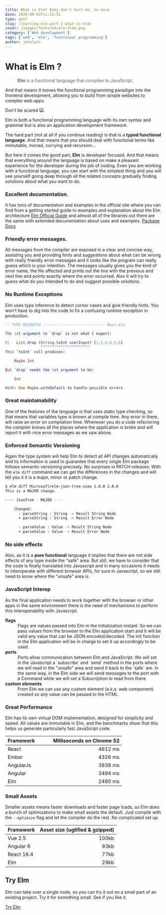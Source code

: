 ```yaml
---
title: What is Elm? Baby don't hurt me, no more
date: 2020-09-03T11:15:51
type: post
slug: /learning-elm-part-1-what-is-elm/
cover: /images/featured/elm-elmo.png
category: ['Web development']
tags: ['web', 'elm', 'functional programming']
author: jmtalarn
---
```


# What is Elm ?

 > **Elm** is a functional language that compiles to JavaScript. 

And that means it moves the functional programming paradigm into the frontend development, allowing you to build from simple websites to complex web apps. 


Don't be scared 🙀. 


Elm is both a functional programming language with its own syntax and grammar but is also an application development framework.

The hard part (not at all if you continue reading) is that is a **typed functional language**. And that means that you should deal with functional terms like immutable, monad, currying and recursion...
<!--more-->

But here it comes the good part, **Elm** is developer focused. And that means that everything around the language is based on make a pleasant experience for the developer during the job of coding. Even you are working with a functional language, you can start with the simplest thing and you will see yourself going deep through all the related concepts gradually finding solutions about what you want to do.


### Excellent documentation.
It has tons of documentation and examples in the official site where you can find from a getting started guide to examples and explanation about the Elm architecture
<a href="https://guide.elm-lang.org/" class="card-preview" target="_blank" data-size="small">Elm Official Guide</a> 
and almost all of the libraries out there are the same with extended documentation about uses and examples.
<a href="https://package.elm-lang.org/" class="card-preview" target="_blank" data-size="small">Package Docs</a> 


### Friendly error messages.
All messages from the compiler are exposed in a clear and concise way, assisting you and providing hints and suggestions about what can be wrong with really friendly error messages and it looks like the program can really guess which is your intention. The messages usually gives you the kind of error name, the file affected and prints out the line with the previous and next line and points exactly where the error occurred. Also it will try to guess what do you intended to do and suggest possible solutions.

### No Runtime Exceptions
Elm uses type inference to detect corner cases and give friendly hints. You won't have to dig into the code to fix a confusing runtime exception in production.

```elm
-- TYPE MISMATCH ---------------------------- Main.elm

The 1st argument to `drop` is not what I expect:

8|   List.drop (String.toInt userInput) [1,2,3,4,5,6]
                ^^^^^^^^^^^^^^^^^^^^^^
This `toInt` call produces:

    Maybe Int

But `drop` needs the 1st argument to be:

    Int

Hint: Use Maybe.withDefault to handle possible errors.
```

### Great maintainability
One of the features of the language is that uses static type checking, so that means that variables type is known at compile time. Any error in there, will raise an error on compilation time. Whenever you do a code refactoring the compiler knows all the places where the application is broke and will report it with nice error messages as we saw above.

### Enforced Semantic Versioning
Again the type system will help Elm to detect all API changes automatically and tis information is used to guarantee that every single Elm package follows semantic versioning precisely. No surprises in PATCH releases. With the `elm diff` command we can get the differences in the changes and will tell you it it is a major, minor or patch change.

```bash
$ elm diff Microsoft/elm-json-tree-view 1.0.0 2.0.0
This is a MAJOR change.

---- JsonTree - MAJOR ----

    Changed:
      - parseString : String -> Result String Node
      + parseString : String -> Result Error Node

      - parseValue : Value -> Result String Node
      + parseValue : Value -> Result Error Node
```

### No side effects
Also, as it is a **pure functional** language it implies that there are not side effects of any type inside the "safe" area. But still, we have to consider that the code is finally translated into Javascript and in many occasions it needs to interoperate with different browser APIs, for sure in Javascript, so we still need to know where the "unsafe" area is.

### JavaScript Interop
As the final application needs to work together with the browser or other apps in the same environment there is the need of mechanisms to perform this interoperability with Javascript.
<dl>
<dt><strong>flags</strong></dt><dd>Flags are values passed into Elm in the initialization instant. So we can pass values from the browser to the Elm application start and it will be valid any value that can be JSON encoded/decoded. The init function in the Elm application will be in charge to set it up accordingly to be used.</dd>
<dt><strong>ports</strong></dt><dd>Ports allow communication between Elm and JavaScript. We will set in the Javascript a `subscribe` and `send` method in the ports where we will read in the "unsafe" area and send it back to the `safe` are. In the same way, in the Elm side we will send messages to the port with a Command while we will set a Subscription to read from there.</dd>
<dt><strong>custom elements</strong></dt><dd>From Elm we can use any custom element (a.k.a. web component) created so any value can be passed to the HTML.</dd>
</dl>


### Great Performance
Elm has its own virtual DOM implementation, designed for simplicity and speed. All values are immutable in Elm, and the benchmarks show that this helps us generate particularly fast JavaScript code.


| Framework &nbsp; &nbsp; &nbsp; &nbsp; &nbsp; |Milliseconds on Chrome 52|
|----------------------------------------------|------------------------:|
| React                                        |4612 ms                  |
| Ember                                        |4326 ms                  |
| AngularJs                                    |3838 ms                  |
| Angular                                      |3494 ms                  |
| Elm                                          |2480 ms                  |



### Small Assets
Smaller assets means faster downloads and faster page loads, so Elm does a bunch of optimizations to make small assets the default. Just compile with the `--optimize` flag and let the compiler do the rest. No complicated set up.


| Framework  | Asset size (uglified & gzipped)   |
|------------|----------------------------------:|
| Vue 2.5    | 100kb                             |
| Angular 6  | 93kb                              |
| React 16.4 | 77kb                              |
| Elm        | 29kb                              |





## Try Elm
Elm can take over a single node, so you can try it out on a small part of an existing project. Try it for something small. See if you like it.

<a href="https://elm-lang.org/try" class="card-preview" target="_blank">Try Elm</a>

